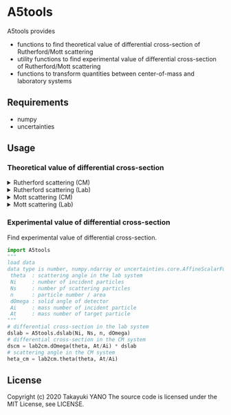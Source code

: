 A5tools
=======

A5tools provides
- functions to find theoretical value of differential cross-section of Rutherford/Mott scattering
- utility functions to find experimental value of differential cross-section of Rutherford/Mott scattering
- functions to transform quantities between center-of-mass and laboratory systems

## Requirements

- numpy
- uncertainties

## Usage

### Theoretical value of differential cross-section
<details>
<summary>Rutherford scattering (CM)</summary>
Find theoretical value of differential cross-section of Rutherford scattering in the center-of-mass system.

Assume that
- Incident particle is C13
- Target particle is C12
- Kinetic energy is 5.0 MeV (in the center-of-mass system)

```python
import numpy as np
import matplotlib.pyplot as plt
import A5tools

T = 5.0 # Kinetic energy
Zi = 6  # Atomic number of incident particle
Zt = 6  # Atomic number of target particle
x = np.linspace(20.0, 160.0, 1000)
y = A5tools.rutherford(np.radians(x), T, Zi, Zt)
# plot
plt.plot(x, y)
plt.yscale('log')
plt.xlabel('scattering angle (CM) [deg]')
plt.ylabel('differential cross-section [mb/str]')
plt.show()
```
</details>

<details>
<summary>Rutherford scattering (Lab)</summary>
Find theoretical value of differential cross-section of Rutherford scattering in the laboratory system.

Assume that
- Incident particle is C13
- Target particle is C12
- Kinetic energy is 10.0 MeV (in the laboratory system)

```python
import numpy as np
import matplotlib.pyplot as plt
import A5tools

T = 10.0 # Kinetic energy
Zi = 6   # Atomic number of incident particle
Ai = 13  #
Zt = 6   # Atomic number of target particle
At = 12  #
x = np.linspace(10.0, 60.0, 1000)
y = A5tools.rutherford_lab(np.radians(x), T, Zi, Ai, Zt, At)
# plot
plt.plot(x, y)
plt.yscale('log')
plt.xlabel('scattering angle (Lab) [deg]')
plt.ylabel('differential cross-section [mb/str]')
plt.show()
```
</details>

<details>
<summary>Mott scattering (CM)</summary>
Find theoretical value of differential cross-section of Mott scattering in the center-of-mass system.

Assume that
- Incident/Target particle is C12
- Kinetic energy is 5.0 MeV (in the center-of-mass system)

```python
import numpy as np
import matplotlib.pyplot as plt
import A5tools

T = 5.0 # Kinetic energy
Z = 6   # Atomic number of incident/target particle
A = 12  # Mass number of incident/target particle
S = 0.0 # spin
x = np.linspace(20.0, 160.0, 1000)
y = A5tools.mott(np.radians(x), T, Z, A, S)
# plot
plt.plot(x, y)
plt.yscale('log')
plt.xlabel('scattering angle (CM) [deg]')
plt.ylabel('differential cross-section [mb/str]')
plt.show()
```
</details>

<details>
<summary>Mott scattering (Lab)</summary>
Find theoretical value of differential cross-section of Mott scattering in the laboratory system.

Assume that
- Incident/Target particle is C12
- Kinetic energy is 10.0 MeV (in the laboratory system)

```python
import numpy as np
import matplotlib.pyplot as plt
import A5tools

T = 10.0 # Kinetic energy
Z = 6   # Atomic number of incident/target particle
A = 12  # Mass number of incident/target particle
S = 0.0 # spin
x = np.linspace(10.0, 60.0, 1000)
y = A5tools.mott_lab(np.radians(x), T, Z, A, S)
# plot
plt.plot(x, y)
plt.yscale('log')
plt.xlabel('scattering angle (Lab) [deg]')
plt.ylabel('differential cross-section [mb/str]')
plt.show()
```
</details>

### Experimental value of differential cross-section
Find experimental value of differential cross-section.

```python
import A5tools
"""
load data
data type is number, numpy.ndarray or uncertainties.core.AffineScalarFunc
 theta  : scattering angle in the lab system
 Ni     : number of incident particles
 Ns     : number pf scattering particles
 n      : particle number / area
 dOmega : solid angle of detector
 Ai     : mass number of incident particle
 At     : mass number of target particle
"""
# differential cross-section in the lab system
dslab = A5tools.dslab(Ni, Ns, n, dOmega)
# differential cross-section in the CM system
dscm = lab2cm.dOmega(theta, At/Ai) * dslab
# scattering angle in the CM system
heta_cm = lab2cm.theta(theta, At/Ai)
```

## License
Copyright (c) 2020 Takayuki YANO
The source code is licensed under the MIT License, see LICENSE.

